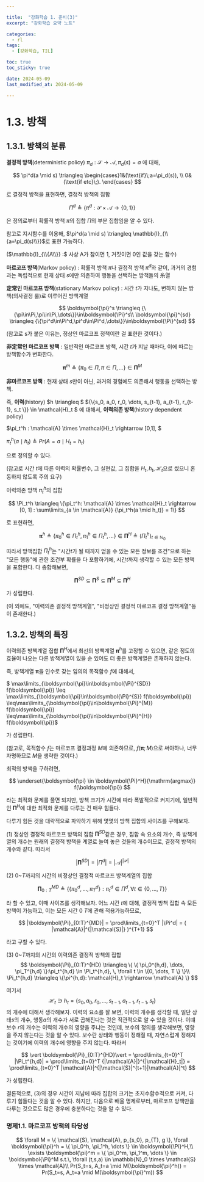 ```yaml
---

title:  "강화학습 1. 준비(3)"
excerpt: "강화학습 요약 노트"

categories:
  - rl
tags:
  - [강화학습, TIL]

toc: true
toc_sticky: true

date: 2024-05-09
last_modified_at: 2024-05-09

---
```


# 1.3. 방책

## 1.3.1. 방책의 분류

__결정적 방책__(deterministic policy) $\pi_d : \mathcal{S} \rightarrow \mathcal{A}, \pi_d(s) = a$ 에 대해,

$$
\pi^d(a \mid s) \triangleq \begin{cases}1&(\text{if}\;a=\pi_d(s)), \\ 0&(\text{if etc}\;).  \end{cases}
$$

로 결정적 방책을 표현하면,  결정적 방책의 집합 

$$
\Pi^d \triangleq \{\pi^d : \mathcal{S} \times \mathcal{A} \rightarrow \{0,1\} \}
$$

은 정의로부터 확률적 방책 $\pi$의 집합 $\Pi$의 부분 집합임을 알 수 있다.

참고로 지시함수를 이용해, $\pi^d(a \mid s) \triangleq \mathbb{I}_{\\{a=\pi_d(s)\\}}$로 표현 가능하다.

($\mathbb{I}_{\\{A\\}} :$ 사상 A가 참이면 1, 거짓이면 0인 값을 갖는 함수)

__마르코프 방책__(Markov policy) : 확률적 방책 $\pi$나 결정적 방책 $\pi^d$와 같이, 과거의 경험과는 독립적으로 현재 상태 $s$에만 의존하여 행동을 선택하는 방책들의 糸열

__定常인 마르코프 방책__(stationary Markov policy) : 시간 $t$가 지나도, 변하지 않는 방책(의사결정 룰)로 이루어진 방책계열

$$
\boldsymbol{\pi}^s \triangleq {\{\pi\in\Pi,\pi\in\Pi,\dots\}}\in\boldsymbol{\Pi}^s\\
\boldsymbol{\pi}^{sd} \triangleq {\{\pi^d\in\Pi^d,\pi^d\in\Pi^d,\dots\}}\in\boldsymbol{\Pi}^{sd}
$$

(참고로 s가 붙은 이유는, 정상인 마르코프 정책이란 걸 표현한 것이다.)

__非定常인 마르코프 방책__ : 일반적인 마르코프 방책, 시간 $t$가 지날 때마다, 이에 따르는 방책함수가 변화한다.

$$
\boldsymbol{\pi}^m \triangleq {\{\pi_0 \in \Pi, \pi \in \Pi,\dots\}} \in \boldsymbol{\Pi}^M
$$


__非마르코프 방책__ : 현재 상태 $s$만이 아닌, 과거의 경험에도 의존해서 행동을 선택하는 방책.

즉, __이력__(history) $h \triangleq $ ${\\{s_0, a_0, r_0, \dots, s_{t-1}, a_{t-1}, r_{t-1}, s_t \\}} \in \mathcal{H}_t $ 에 대해서, __이력의존 방책__(history dependent policy) 

$\pi_t^h : \mathcal{A} \times \mathcal{H}_t \rightarrow [0,1], $

$\pi_t^h(a \mid h_t) \triangleq Pr(A=a \mid H_t=h_t)$ 

으로 정의할 수 있다.

(참고로 시간 $t$에 따른 이력의 확률변수, 그 실현값, 그 집합을 $H_t, h_t, \mathcal{H}_t$으로 썼으니 혼동하지 않도록 주의 요구)

이력의존 방책 $\pi_t^h$의 집합 

$$
\Pi_t^h \triangleq \{\pi_t^h: \mathcal{A} \times \mathcal{H}_t \rightarrow [0, 1] : \sum\limits_{a \in \mathcal{A}} {\pi_t^h(a \mid h_t)} = 1\}
$$

로 표현하면,

$$
\boldsymbol{\pi}^h \triangleq {\{\pi_0^h\in\Pi_t^h,\pi_1^h\in\Pi_t^h,\dots\}}\in \boldsymbol{\Pi}^H \triangleq (\Pi_t^h)_{t\in \mathbb{N}_0}
$$

따라서 방책집합 $\Pi_t^h$는 "시간$t$가 될 때까지 얻을 수 있는 모든 정보를 조건"으로 하는 "모든 행동"에 관한 조건부 확률을 다 포함하기에, 시간$t$까지 생각할 수 있는 모든 방책을 포함한다. 다 종합해보면, 

$$
\boldsymbol{\Pi}^{SD}\subseteq \boldsymbol{\Pi}^{S}\subseteq \boldsymbol{\Pi}^{M}\subseteq\boldsymbol{\Pi}^{H} 
$$

가 성립한다.

(이 외에도, "이력의존 결정적 방책계열", "비정상인 결정적 마르코프 결정 방책계열"등이 존재한다.)



## 1.3.2. 방책의 특징

이력의존 방책계열 집합 $\boldsymbol{\Pi}^H$에서 최선의 방책계열 $\boldsymbol{\pi}^h$를 고정할 수 있으면, 같은 정도의 효율이 나오는 다른 방책계열이 있을 순 있어도 더 좋은 방책계열은 존재하지 않는다.

즉, 방책계열 $\boldsymbol{\pi}$을 인수로 갖는 임의의 목적함수 $f$에 대해서,

$ \max\limits_{\boldsymbol{\pi}\in\boldsymbol{\Pi}^{SD}} f(\boldsymbol{\pi}) \leq \max\limits_{\boldsymbol{\pi}\in\boldsymbol{\Pi}^{S}} f(\boldsymbol{\pi}) \leq\max\limits_{\boldsymbol{\pi}\in\boldsymbol{\Pi}^{M}} f(\boldsymbol{\pi}) \leq\max\limits_{\boldsymbol{\pi}\in\boldsymbol{\Pi}^{H}} f(\boldsymbol{\pi})$

가 성립한다. 

(참고로, 목적함수 $f$는 마르코프 결정과정 $M$에 의존하므로, $f(\boldsymbol{\pi};M)$으로 써야하나, 너무 자명하므로 $M$을 생략한 것이다.)

최적의 방책을 구하려면,

$$
\underset{\boldsymbol{\pi} \in \boldsymbol{\Pi}^H}{\mathrm{argmax}} f(\boldsymbol{\pi})
$$

라는 최적화 문제를 풀면 되지만, 방책 크기가 시간에 따라 폭발적으로 커지기에, 일반적인 $\boldsymbol{\Pi}^H$에 대한 최적화 문제를 다루는 건 매우 힘들다.

다루기 힘든 것을 대략적으로 파악하기 위해 몇몇의 방책 집합의 사이즈를 구해보자.

(1) 정상인 결정적 마르코프 방책의 집합 $\boldsymbol{\Pi}^{SD}$같은 경우, 집합 속 요소의 개수, 즉 방책계열의 개수는 원래의 결정적 방책을 계열로 늘여 놓은 것들의 개수이므로, 결정적 방책의 개수와 같다. 따라서

$$
| \boldsymbol{\Pi}^{SD} | = | \Pi^d | = {| \mathcal{A} |}^{\vert\mathcal{S}\vert}
$$

(2) $0$~$T$까지의 시간의 비정상인 결정적 마르코프 방책계열의 집합

$$
 \boldsymbol{\Pi}_{0:T}^{MD} \triangleq \{ \{ \pi_0^d, \dots, \pi_T^d  \}:\pi_t^d \in \Pi^d, \, \forall t \in \{0, \dots, T \} \} 
$$

라 할 수 있고, 이때 사이즈를 생각해보자. 어느 시간 $t$에 대해, 결정적 방책 집합 속 모든 방책이 가능하고, 이는 모든 시간 $0~T$에 관해 적용가능하므로, 

$$
|\boldsymbol{\Pi}_{0:T}^{MD}| = \prod\limits_{t=0}^T |\Pi^d| = (  |\mathcal{A}|^{|\mathcal{S}|} )^{T+1}
$$

라고 구할 수 있다.

(3) $0$~$T$까지의 시간의 이력의존 결정적 방책의 집합
$$
\boldsymbol{\Pi}_{0:T}^{HD} \triangleq \{ \{ \pi_0^{h,d}, \dots, \pi_T^{h,d}  \}:\pi_t^{h,d} \in \Pi_t^{h,d}, \, \forall t \in \{0, \dots, T \} \}\\
\Pi_t^{h,d} \triangleq \{\pi^{h,d}: \mathcal{H}_t \rightarrow \mathcal{A}  \}
$$

여기서  $$ \mathcal{H}_t \ni h_t = \{s_0, a_0,r_0, \dots, s_{t-1},a_{t-1},r_{t-1},s_t \} $$의 개수에 대해서 생각해보자. 이력의 요소를 잘 보면, 이력의 개수를 생각할 때, 일단 상태$s$의 개수, 행동$a$의 개수가 서로 곱해진다는 것은 직관적으로 알 수 있을 것이다. 이떄 보수 $r$의 개수는 이력의 개수의 영향을 주냐는 것인데, 보수의 정의를 생각해보면, 영향을 주지 않는다는 것을 알 수 있다. 보수란 상태와 행동이 정해질 때, 자연스럽게 정해지는 것이기에 이력의 개수에 영향을 주지 않는다. 따라서

$$
\vert \boldsymbol{\Pi}_{0:T}^{HD}\vert = \prod\limits_{t=0}^T |\Pi_t^{h,d}| = \prod\limits_{t=0}^T {|\mathcal{A}|}^{|\mathcal{H}_t|} = \prod\limits_{t=0}^T |\mathcal{A}|^{|\mathcal{S}|^{t+1}|\mathcal{A}|^t}
$$
 
가 성립한다. 

결론적으로, (3)의 경우 시간이 지남에 따라 집합의 크기는 초지수함수적으로 커져, 다루기 힘들다는 것을 알 수 있다. 하지만, 다음으로 배울 명제로부터, 마르코프 방책만을 다루는 것으로도 많은 경우에 충분하다는 것을 알 수 있다.



### 명제1.1. 마르코프 방책의 타당성

$$
\forall M = \{ \mathcal{S}, \mathcal{A}, p_{s_0}, p_{T}, g \}, \forall \boldsymbol{\pi}^h = \{ \pi_0^h, \pi_1^h, \dots \} \in \boldsymbol{\Pi}^H,\\
\exists \boldsymbol{\pi}^m = \{ \pi_0^m, \pi_1^m, \dots \} \in \boldsymbol{\Pi}^M s.t.\, 
\forall (t,s,a) \in \mathbb{N}_0 \times \mathcal{S} \times \mathcal{A}\\
Pr(S_t=s, A_t=a \mid M(\boldsymbol{\pi}^h)) = Pr(S_t=s, A_t=a \mid M(\boldsymbol{\pi}^m))
$$



